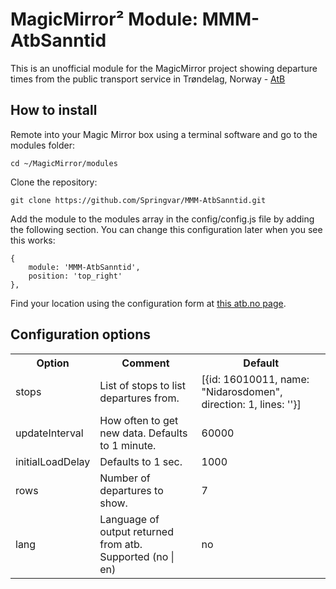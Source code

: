 # MagicMirror² Module: MMM-AtbSanntid
This is an unofficial module for the MagicMirror project showing departure times from the public transport service in Trøndelag, Norway - [AtB](https://www.atb.no/)

## How to install

Remote into your Magic Mirror box using a terminal software and go to the modules folder:

    cd ~/MagicMirror/modules

Clone the repository:

	git clone https://github.com/Springvar/MMM-AtbSanntid.git

Add the module to the modules array in the config/config.js file by adding the following section. You can change this configuration later when you see this works:

	{
		module: 'MMM-AtbSanntid',
		position: 'top_right'
	},

Find your location using the configuration form at <a href="http://st.atb.no/New/minskjerm/FullScreenTransitConfig.aspx">this atb.no page</a>.

## Configuration options

<table style="width:100%">
	<tr>
		<th>Option</th>
		<th>Comment</th>
		<th>Default</th>
	</tr>
	<tr>
		<td>stops</td>
		<td>List of stops to list departures from.</td>
		<td>[{id: 16010011, name: "Nidarosdomen", direction: 1, lines: ''}]</td>
	</tr>
	<tr>
		<td>updateInterval</td>
		<td>How often to get new data. Defaults to 1 minute.</td>
		<td>60000</td>
	</tr>
	<tr>
		<td>initialLoadDelay</td>
		<td>Defaults to 1 sec.</td>
		<td>1000</td>
	</tr>
	<tr>
		<td>rows</td>
		<td>Number of departures to show.</td>
		<td>7</td>
	</tr>
	<tr>
		<td>lang</td>
		<td>Language of output returned from atb. Supported (no | en)</td>
		<td>no</td>
	</tr>
</table>
